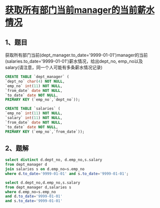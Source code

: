 # [获取所有部门当前manager的当前薪水情况](https://www.nowcoder.com/practice/4c8b4a10ca5b44189e411107e1d8bec1?tpId=82&&tqId=29761&rp=1&ru=/ta/sql&qru=/ta/sql/question-ranking)

## 1、题目

获取所有部门当前(dept_manager.to_date='9999-01-01')manager的当前(salaries.to_date='9999-01-01')薪水情况，给出dept_no, emp_no以及salary(请注意，同一个人可能有多条薪水情况记录)

```sql
CREATE TABLE `dept_manager` (
`dept_no` char(4) NOT NULL,
`emp_no` int(11) NOT NULL,
`from_date` date NOT NULL,
`to_date` date NOT NULL,
PRIMARY KEY (`emp_no`,`dept_no`));

CREATE TABLE `salaries` (
`emp_no` int(11) NOT NULL,
`salary` int(11) NOT NULL,
`from_date` date NOT NULL,
`to_date` date NOT NULL,
PRIMARY KEY (`emp_no`,`from_date`));
```

## 2、题解


```sql
select distinct d.dept_no, d.emp_no,s.salary
from dept_manager d
join salaries s on d.emp_no=s.emp_no
where d.to_date='9999-01-01' and s.to_date='9999-01-01';

select d.dept_no,d.emp_no,s.salary
from dept_manager d,salaries s
where d.emp_no=s.emp_no
and d.to_date='9999-01-01'
and s.to_date='9999-01-01'
```